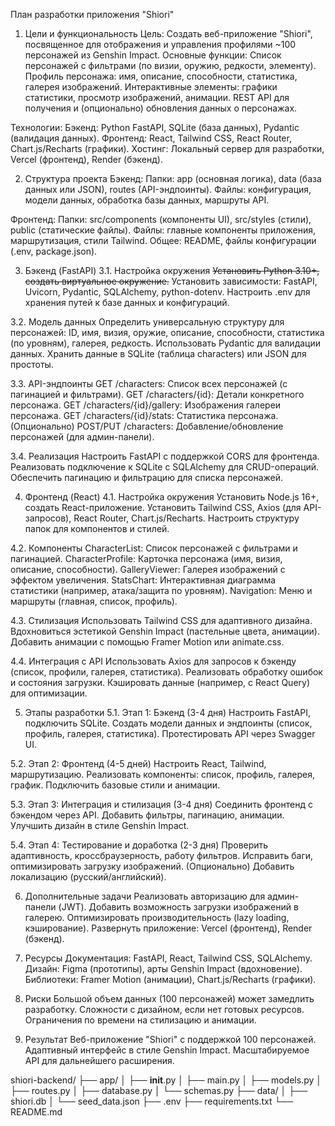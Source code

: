 План разработки приложения "Shiori"
1. Цели и функциональность
Цель: Создать веб-приложение "Shiori", посвященное для отображения и управления профилями ~100 персонажей из Genshin Impact.
Основные функции:
Список персонажей с фильтрами (по визии, оружию, редкости, элементу).
Профиль персонажа: имя, описание, способности, статистика, галерея изображений.
Интерактивные элементы: графики статистики, просмотр изображений, анимации.
REST API для получения и (опционально) обновления данных о персонажах.

Технологии:
Бэкенд: Python FastAPI, SQLite (база данных), Pydantic (валидация данных).
Фронтенд: React, Tailwind CSS, React Router, Chart.js/Recharts (графики).
Хостинг: Локальный сервер для разработки, Vercel (фронтенд), Render (бэкенд).

2. Структура проекта
Бэкенд:
Папки: app (основная логика), data (база данных или JSON), routes (API-эндпоинты).
Файлы: конфигурация, модели данных, обработка базы данных, маршруты API.

Фронтенд:
Папки: src/components (компоненты UI), src/styles (стили), public (статические файлы).
Файлы: главные компоненты приложения, маршрутизация, стили Tailwind.
Общее: README, файлы конфигурации (.env, package.json).

3. Бэкенд (FastAPI)
3.1. Настройка окружения
~~Установить Python 3.10+, создать виртуальное окружение.~~
Установить зависимости: FastAPI, Uvicorn, Pydantic, SQLAlchemy, python-dotenv.
Настроить .env для хранения путей к базе данных и конфигураций.

3.2. Модель данных
Определить универсальную структуру для персонажей: ID, имя, визия, оружие, описание, способности, статистика (по уровням), галерея, редкость.
Использовать Pydantic для валидации данных.
Хранить данные в SQLite (таблица characters) или JSON для простоты.

3.3. API-эндпоинты
GET /characters: Список всех персонажей (с пагинацией и фильтрами).
GET /characters/{id}: Детали конкретного персонажа.
GET /characters/{id}/gallery: Изображения галереи персонажа.
GET /characters/{id}/stats: Статистика персонажа.
(Опционально) POST/PUT /characters: Добавление/обновление персонажей (для админ-панели).

3.4. Реализация
Настроить FastAPI с поддержкой CORS для фронтенда.
Реализовать подключение к SQLite с SQLAlchemy для CRUD-операций.
Обеспечить пагинацию и фильтрацию для списка персонажей.

4. Фронтенд (React)
4.1. Настройка окружения
Установить Node.js 16+, создать React-приложение.
Установить Tailwind CSS, Axios (для API-запросов), React Router, Chart.js/Recharts.
Настроить структуру папок для компонентов и стилей.

4.2. Компоненты
CharacterList: Список персонажей с фильтрами и пагинацией.
CharacterProfile: Карточка персонажа (имя, визия, описание, способности).
GalleryViewer: Галерея изображений с эффектом увеличения.
StatsChart: Интерактивная диаграмма статистики (например, атака/защита по уровням).
Navigation: Меню и маршруты (главная, список, профиль).

4.3. Стилизация
Использовать Tailwind CSS для адаптивного дизайна.
Вдохновиться эстетикой Genshin Impact (пастельные цвета, анимации).
Добавить анимации с помощью Framer Motion или animate.css.

4.4. Интеграция с API
Использовать Axios для запросов к бэкенду (список, профили, галерея, статистика).
Реализовать обработку ошибок и состояния загрузки.
Кэшировать данные (например, с React Query) для оптимизации.

5. Этапы разработки
5.1. Этап 1: Бэкенд (3-4 дня)
Настроить FastAPI, подключить SQLite.
Создать модели данных и эндпоинты (список, профиль, галерея, статистика).
Протестировать API через Swagger UI.

5.2. Этап 2: Фронтенд (4-5 дней)
Настроить React, Tailwind, маршрутизацию.
Реализовать компоненты: список, профиль, галерея, график.
Подключить базовые стили и анимации.

5.3. Этап 3: Интеграция и стилизация (3-4 дня)
Соединить фронтенд с бэкендом через API.
Добавить фильтры, пагинацию, анимации.
Улучшить дизайн в стиле Genshin Impact.

5.4. Этап 4: Тестирование и доработка (2-3 дня)
Проверить адаптивность, кроссбраузерность, работу фильтров.
Исправить баги, оптимизировать загрузку изображений.
(Опционально) Добавить локализацию (русский/английский).

6. Дополнительные задачи
Реализовать авторизацию для админ-панели (JWT).
Добавить возможность загрузки изображений в галерею.
Оптимизировать производительность (lazy loading, кэширование).
Развернуть приложение: Vercel (фронтенд), Render (бэкенд).

7. Ресурсы
Документация: FastAPI, React, Tailwind CSS, SQLAlchemy.
Дизайн: Figma (прототипы), арты Genshin Impact (вдохновение).
Библиотеки: Framer Motion (анимации), Chart.js/Recharts (графики).

8. Риски
Большой объем данных (100 персонажей) может замедлить разработку.
Сложности с дизайном, если нет готовых ресурсов.
Ограничения по времени на стилизацию и анимации.

9. Результат
Веб-приложение "Shiori" с поддержкой 100 персонажей.
Адаптивный интерфейс в стиле Genshin Impact.
Масштабируемое API для дальнейшего расширения.



shiori-backend/
├── app/
│   ├── __init__.py
│   ├── main.py
│   ├── models.py
│   ├── routes.py
│   ├── database.py
│   └── schemas.py
├── data/
│   ├── shiori.db
│   └── seed_data.json
├── .env
├── requirements.txt
└── README.md
